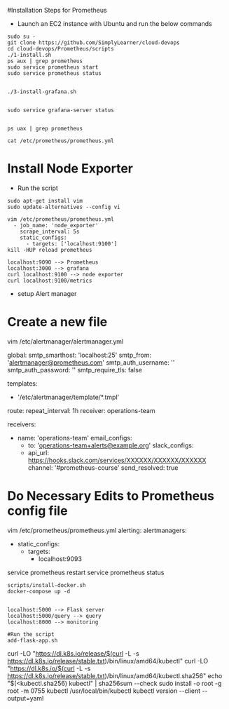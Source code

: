 #Installation Steps for Prometheus
- Launch an EC2 instance with Ubuntu and run the below commands

```
sudo su -
git clone https://github.com/SimplyLearner/cloud-devops
cd cloud-devops/Prometheus/scripts
./1-install.sh
ps aux | grep prometheus
sudo service prometheus start
sudo service prometheus status


./3-install-grafana.sh


sudo service grafana-server status


ps uax | grep prometheus

cat /etc/prometheus/prometheus.yml

```
# Install Node Exporter
- Run the script
```
sudo apt-get install vim
sudo update-alternatives --config vi

vim /etc/prometheus/prometheus.yml
  - job_name: 'node_exporter'
    scrape_interval: 5s
    static_configs:
      - targets: ['localhost:9100']
kill -HUP reload prometheus
```


```
localhost:9090 --> Prometheus
localhost:3000 --> grafana
curl localhost:9100 --> node exporter
curl localhost:9100/metrics
```


- setup Alert manager
# Create  a new file
vim /etc/alertmanager/alertmanager.yml

global:
  smtp_smarthost: 'localhost:25'
  smtp_from: 'alertmanager@prometheus.com'
  smtp_auth_username: ''
  smtp_auth_password: ''
  smtp_require_tls: false

templates:
- '/etc/alertmanager/template/*.tmpl'

route:
  repeat_interval: 1h
  receiver: operations-team

receivers:
- name: 'operations-team'
  email_configs:
  - to: 'operations-team+alerts@example.org'
  slack_configs:
  - api_url: https://hooks.slack.com/services/XXXXXX/XXXXXX/XXXXXX
    channel: '#prometheus-course'
    send_resolved: true


# Do Necessary Edits to Prometheus config file



vim /etc/prometheus/prometheus.yml
alerting:
  alertmanagers:
  - static_configs:
    - targets:
      - localhost:9093

service prometheus restart
service prometheus status


```
scripts/install-docker.sh
docker-compose up -d


localhost:5000 --> Flask server
localhost:5000/query --> query
localhost:8000 --> monitoring

#Run the script
add-flask-app.sh

```

curl -LO "https://dl.k8s.io/release/$(curl -L -s https://dl.k8s.io/release/stable.txt)/bin/linux/amd64/kubectl"
curl -LO "https://dl.k8s.io/$(curl -L -s https://dl.k8s.io/release/stable.txt)/bin/linux/amd64/kubectl.sha256"
echo "$(<kubectl.sha256)  kubectl" | sha256sum --check
sudo install -o root -g root -m 0755 kubectl /usr/local/bin/kubectl
kubectl version --client --output=yaml